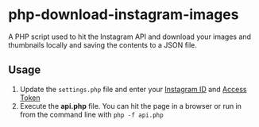 # php-download-instagram-images
A PHP script used to hit the Instagram API and download your images and thumbnails locally and saving the contents to a JSON file.

## Usage
1. Update the `settings.php` file and enter your [Instagram ID](http://www.pinceladasdaweb.com.br/instagram/user-id/) and [Access Token](http://www.pinceladasdaweb.com.br/instagram/access-token/)
2. Execute the **api.php** file.  You can hit the page in a browser or run in from the command line with `php -f api.php`
